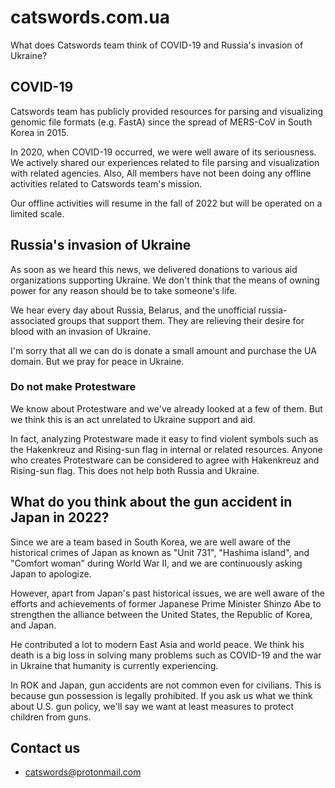 # catswords.com.ua
What does Catswords team think of COVID-19 and Russia's invasion of Ukraine?

## COVID-19
Catswords team has publicly provided resources for parsing and visualizing genomic file formats (e.g. FastA) since the spread of MERS-CoV in South Korea in 2015.

In 2020, when COVID-19 occurred, we were well aware of its seriousness. We actively shared our experiences related to file parsing and visualization with related agencies. Also, All members have not been doing any offline activities related to Catswords team's mission.

Our offline activities will resume in the fall of 2022 but will be operated on a limited scale.

## Russia's invasion of Ukraine
As soon as we heard this news, we delivered donations to various aid organizations supporting Ukraine. We don't think that the means of owning power for any reason should be to take someone's life.

We hear every day about Russia, Belarus, and the unofficial russia-associated groups that support them. They are relieving their desire for blood with an invasion of Ukraine.

I'm sorry that all we can do is donate a small amount and purchase the UA domain. But we pray for peace in Ukraine.

### Do not make Protestware
We know about Protestware and we've already looked at a few of them. But we think this is an act unrelated to Ukraine support and aid.

In fact, analyzing Protestware made it easy to find violent symbols such as the Hakenkreuz and Rising-sun flag in internal or related resources. Anyone who creates Protestware can be considered to agree with Hakenkreuz and Rising-sun flag. This does not help both Russia and Ukraine.

## What do you think about the gun accident in Japan in 2022?
Since we are a team based in South Korea, we are well aware of the historical crimes of Japan as known as "Unit 731", "Hashima island", and "Comfort woman" during World War II, and we are continuously asking Japan to apologize.

However, apart from Japan's past historical issues, we are well aware of the efforts and achievements of former Japanese Prime Minister Shinzo Abe to strengthen the alliance between the United States, the Republic of Korea, and Japan.

He contributed a lot to modern East Asia and world peace. We think his death is a big loss in solving many problems such as COVID-19 and the war in Ukraine that humanity is currently experiencing.

In ROK and Japan, gun accidents are not common even for civilians. This is because gun possession is legally prohibited. If you ask us what we think about U.S. gun policy, we'll say we want at least measures to protect children from guns.

## Contact us
  * catswords@protonmail.com
